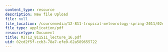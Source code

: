 ```yaml
---
content_type: resource
description: New file Upload
file: null
file_location: /coursemedia/12-811-tropical-meteorology-spring-2011/02cd2f5fccb378a7efe062a589655722_MIT12_811S11_lecture_16.pdf
file_type: application/pdf
resourcetype: Document
title: MIT12_811S11_lecture_16.pdf
uid: 02cd2f5f-ccb3-78a7-efe0-62a589655722
---
```

